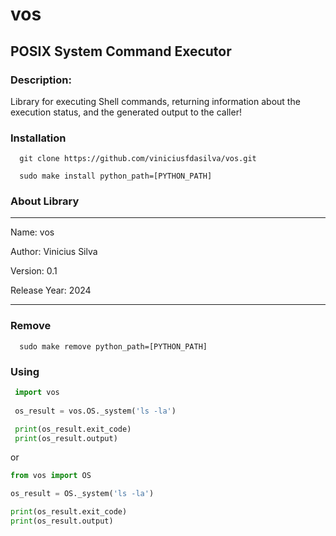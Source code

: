 # vos
## POSIX System Command Executor

### Description:
  Library for executing Shell commands, returning information about the execution status, and the generated output to the caller!

### Installation

  ```shell
    git clone https://github.com/viniciusfdasilva/vos.git
  ```
  ```shell
    sudo make install python_path=[PYTHON_PATH]
  ```
### About Library
*************************
Name: vos

Author: Vinicius Silva

Version: 0.1

Release Year: 2024
*************************

### Remove

  ```shell
    sudo make remove python_path=[PYTHON_PATH]
  ```

### Using
  
   ```python
    import vos
    
    os_result = vos.OS._system('ls -la')
   
    print(os_result.exit_code)
    print(os_result.output)
   ```
   or
   
   ```python
   from vos import OS
   
   os_result = OS._system('ls -la')

   print(os_result.exit_code)
   print(os_result.output)
   ```

  

